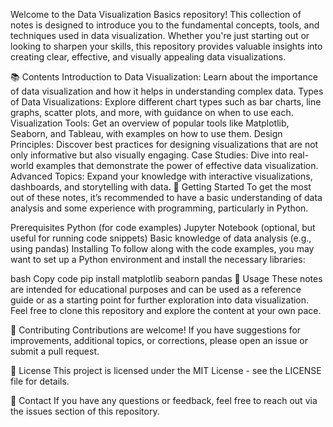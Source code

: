 
Welcome to the Data Visualization Basics repository! This collection of notes is designed to introduce you to the fundamental concepts, tools, and techniques used in data visualization. Whether you're just starting out or looking to sharpen your skills, this repository provides valuable insights into creating clear, effective, and visually appealing data visualizations.

📚 Contents
Introduction to Data Visualization: Learn about the importance of data visualization and how it helps in understanding complex data.
Types of Data Visualizations: Explore different chart types such as bar charts, line graphs, scatter plots, and more, with guidance on when to use each.
Visualization Tools: Get an overview of popular tools like Matplotlib, Seaborn, and Tableau, with examples on how to use them.
Design Principles: Discover best practices for designing visualizations that are not only informative but also visually engaging.
Case Studies: Dive into real-world examples that demonstrate the power of effective data visualization.
Advanced Topics: Expand your knowledge with interactive visualizations, dashboards, and storytelling with data.
🚀 Getting Started
To get the most out of these notes, it’s recommended to have a basic understanding of data analysis and some experience with programming, particularly in Python.

Prerequisites
Python (for code examples)
Jupyter Notebook (optional, but useful for running code snippets)
Basic knowledge of data analysis (e.g., using pandas)
Installing
To follow along with the code examples, you may want to set up a Python environment and install the necessary libraries:

bash
Copy code
pip install matplotlib seaborn pandas
📝 Usage
These notes are intended for educational purposes and can be used as a reference guide or as a starting point for further exploration into data visualization. Feel free to clone this repository and explore the content at your own pace.

🤝 Contributing
Contributions are welcome! If you have suggestions for improvements, additional topics, or corrections, please open an issue or submit a pull request.

📄 License
This project is licensed under the MIT License - see the LICENSE file for details.

📧 Contact
If you have any questions or feedback, feel free to reach out via the issues section of this repository.

